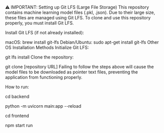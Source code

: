 ⚠️ IMPORTANT: Setting up Git LFS (Large File Storage)
This repository contains machine learning model files (.pkl, .json). Due to their large size, these files are managed using Git LFS. To clone and use this repository properly, you must install Git LFS.

Install Git LFS (if not already installed):

macOS: brew install git-lfs
Debian/Ubuntu: sudo apt-get install git-lfs
Other OS Installation Methods
Initialize Git LFS:

git lfs install
Clone the repository:

git clone [repository URL]
Failing to follow the steps above will cause the model files to be downloaded as pointer text files, preventing the application from functioning properly.


How to run:

cd backend

python -m uvicorn main:app --reload



cd frontend

npm start run
